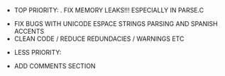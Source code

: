 * TOP PRIORITY:
. FIX MEMORY LEAKS!!! ESPECIALLY IN PARSE.C
+ FIX BUGS WITH UNICODE ESPACE STRINGS PARSING AND SPANISH ACCENTS
+ CLEAN CODE / REDUCE REDUNDACIES / WARNINGS ETC

* LESS PRIORITY:
- ADD COMMENTS SECTION

